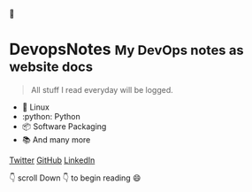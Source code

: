 
:book:

# DevopsNotes <small>My DevOps notes as website docs</small>

> All stuff I read everyday will be logged.

- :penguin: Linux 
- :python: Python
- :package: Software Packaging 
- :books: And many more 

[Twitter](https://twitter.com/arjundandagi)
[GitHub](https://github.com/arjundandagi/)
[LinkedIn](https://linkedin.com/in/arjundandagi)

:point_down: scroll Down :point_down: to begin reading :smile:
